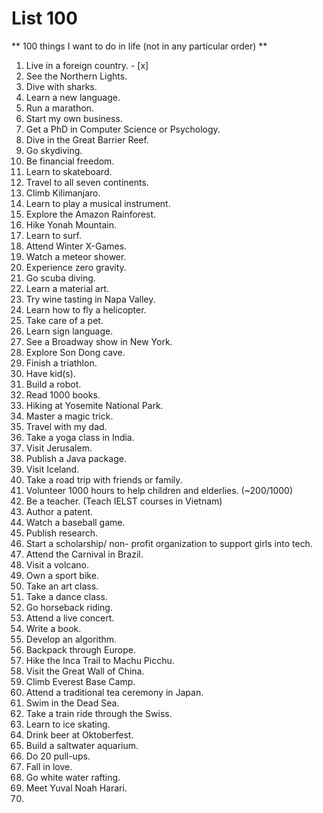 # List 100

** 100 things I want to do in life (not in any particular order) **
1.	Live in a foreign country. - [x] 
2.	See the Northern Lights.
3.	Dive with sharks.
4.	Learn a new language.
5.	Run a marathon.
6.	Start my own business.
7.	Get a PhD in Computer Science or Psychology.
8.	Dive in the Great Barrier Reef.
9.	Go skydiving.
10.	Be financial freedom. 
11.	Learn to skateboard.
12.	Travel to all seven continents.
13.	Climb Kilimanjaro.
14.	Learn to play a musical instrument. 
15.	Explore the Amazon Rainforest.
16.	Hike Yonah Mountain.
17.	Learn to surf.
18.	Attend Winter X-Games.
19.	Watch a meteor shower. 
20.	Experience zero gravity.
21.	Go scuba diving.
22.	Learn a material art.
23.	Try wine tasting in Napa Valley.
24.	Learn how to fly a helicopter.
25.	Take care of a pet.
26.	Learn sign language.
27.	See a Broadway show in New York.
28.	Explore Son Dong cave.
29.	Finish a triathlon.
30.	Have kid(s).
31.	Build a robot.
32.	Read 1000 books.
33.	Hiking at Yosemite National Park.
34.	Master a magic trick.
35.	Travel with my dad.
36.	Take a yoga class in India.
37.	Visit Jerusalem.
38.	Publish a Java package.
39.	Visit Iceland.
40.	Take a road trip with friends or family.
41.	Volunteer 1000 hours to help children and elderlies. (~200/1000) 
42.	Be a teacher. (Teach IELST courses in Vietnam)
43.	Author a patent.
44.	Watch a baseball game. 
45.	Publish research.
46.	Start a scholarship/ non- profit organization to support girls into tech.
47.	Attend the Carnival in Brazil.
48.	Visit a volcano.
49.	Own a sport bike. 
50.	Take an art class.
51.	Take a dance class.
52.	Go horseback riding.
53.	Attend a live concert.
54.	Write a book.
55.	Develop an algorithm.
56.	Backpack through Europe.
57.	Hike the Inca Trail to Machu Picchu.
58.	Visit the Great Wall of China.
59.	Climb Everest Base Camp.
60.	Attend a traditional tea ceremony in Japan.
61.	Swim in the Dead Sea.
62.	Take a train ride through the Swiss.
63.	Learn to ice skating. 
64.	Drink beer at Oktoberfest.
65.	Build a saltwater aquarium.
66.	Do 20 pull-ups.
67.	Fall in love.
68.	Go white water rafting.
69.	Meet Yuval Noah Harari.
70.	

